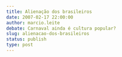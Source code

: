 ```yaml
---
title: Alienação dos brasileiros
date: 2007-02-17 22:00:00
author: marcio.leite
debate: Carnaval ainda é cultura popular?
slug: alienacao-dos-brasileiros
status: publish 
type: post
---
```



